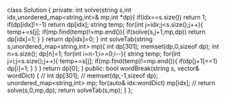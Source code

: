 class Solution {
private:
int solve(string s,int idx,unordered_map<string,int>& mp,int *dp){
if(idx==s.size()) return 1;
if(dp[idx]!=-1) return dp[idx];
string temp;
for(int j=idx;j<s.size();j++){
temp+=s[j];
if(mp.find(temp)!=mp.end()){
if(solve(s,j+1,mp,dp)) return dp[idx]=1;
}
}
return dp[idx]=0;
}
int solveTab(string s,unordered_map<string,int> mp){
int dp[301];
memset(dp,0,sizeof dp);
int n=s.size();
dp[n]=1;
for(int i=n-1;i>=0;i--){
string temp;
for(int j=i;j<s.size();j++){
temp+=s[j];
if(mp.find(temp)!=mp.end()){
if(dp[j+1]==1) dp[i]=1;
}
}
}
return dp[0];
}
public:
bool wordBreak(string s, vector<string>& wordDict) {
// int dp[301];
// memset(dp,-1,sizeof dp);
unordered_map<string,int> mp;
for(auto& idx:wordDict) mp[idx];
// return solve(s,0,mp,dp);
return solveTab(s,mp);
}
};